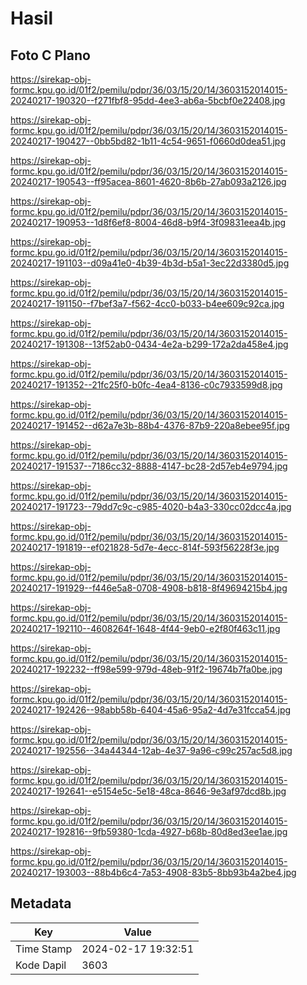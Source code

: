 # Hasil

## Foto C Plano

https://sirekap-obj-formc.kpu.go.id/01f2/pemilu/pdpr/36/03/15/20/14/3603152014015-20240217-190320--f271fbf8-95dd-4ee3-ab6a-5bcbf0e22408.jpg

https://sirekap-obj-formc.kpu.go.id/01f2/pemilu/pdpr/36/03/15/20/14/3603152014015-20240217-190427--0bb5bd82-1b11-4c54-9651-f0660d0dea51.jpg

https://sirekap-obj-formc.kpu.go.id/01f2/pemilu/pdpr/36/03/15/20/14/3603152014015-20240217-190543--ff95acea-8601-4620-8b6b-27ab093a2126.jpg

https://sirekap-obj-formc.kpu.go.id/01f2/pemilu/pdpr/36/03/15/20/14/3603152014015-20240217-190953--1d8f6ef8-8004-46d8-b9f4-3f09831eea4b.jpg

https://sirekap-obj-formc.kpu.go.id/01f2/pemilu/pdpr/36/03/15/20/14/3603152014015-20240217-191103--d09a41e0-4b39-4b3d-b5a1-3ec22d3380d5.jpg

https://sirekap-obj-formc.kpu.go.id/01f2/pemilu/pdpr/36/03/15/20/14/3603152014015-20240217-191150--f7bef3a7-f562-4cc0-b033-b4ee609c92ca.jpg

https://sirekap-obj-formc.kpu.go.id/01f2/pemilu/pdpr/36/03/15/20/14/3603152014015-20240217-191308--13f52ab0-0434-4e2a-b299-172a2da458e4.jpg

https://sirekap-obj-formc.kpu.go.id/01f2/pemilu/pdpr/36/03/15/20/14/3603152014015-20240217-191352--21fc25f0-b0fc-4ea4-8136-c0c7933599d8.jpg

https://sirekap-obj-formc.kpu.go.id/01f2/pemilu/pdpr/36/03/15/20/14/3603152014015-20240217-191452--d62a7e3b-88b4-4376-87b9-220a8ebee95f.jpg

https://sirekap-obj-formc.kpu.go.id/01f2/pemilu/pdpr/36/03/15/20/14/3603152014015-20240217-191537--7186cc32-8888-4147-bc28-2d57eb4e9794.jpg

https://sirekap-obj-formc.kpu.go.id/01f2/pemilu/pdpr/36/03/15/20/14/3603152014015-20240217-191723--79dd7c9c-c985-4020-b4a3-330cc02dcc4a.jpg

https://sirekap-obj-formc.kpu.go.id/01f2/pemilu/pdpr/36/03/15/20/14/3603152014015-20240217-191819--ef021828-5d7e-4ecc-814f-593f56228f3e.jpg

https://sirekap-obj-formc.kpu.go.id/01f2/pemilu/pdpr/36/03/15/20/14/3603152014015-20240217-191929--f446e5a8-0708-4908-b818-8f49694215b4.jpg

https://sirekap-obj-formc.kpu.go.id/01f2/pemilu/pdpr/36/03/15/20/14/3603152014015-20240217-192110--4608264f-1648-4f44-9eb0-e2f80f463c11.jpg

https://sirekap-obj-formc.kpu.go.id/01f2/pemilu/pdpr/36/03/15/20/14/3603152014015-20240217-192232--ff98e599-979d-48eb-91f2-19674b7fa0be.jpg

https://sirekap-obj-formc.kpu.go.id/01f2/pemilu/pdpr/36/03/15/20/14/3603152014015-20240217-192426--98abb58b-6404-45a6-95a2-4d7e31fcca54.jpg

https://sirekap-obj-formc.kpu.go.id/01f2/pemilu/pdpr/36/03/15/20/14/3603152014015-20240217-192556--34a44344-12ab-4e37-9a96-c99c257ac5d8.jpg

https://sirekap-obj-formc.kpu.go.id/01f2/pemilu/pdpr/36/03/15/20/14/3603152014015-20240217-192641--e5154e5c-5e18-48ca-8646-9e3af97dcd8b.jpg

https://sirekap-obj-formc.kpu.go.id/01f2/pemilu/pdpr/36/03/15/20/14/3603152014015-20240217-192816--9fb59380-1cda-4927-b68b-80d8ed3ee1ae.jpg

https://sirekap-obj-formc.kpu.go.id/01f2/pemilu/pdpr/36/03/15/20/14/3603152014015-20240217-193003--88b4b6c4-7a53-4908-83b5-8bb93b4a2be4.jpg


## Metadata

| Key        | Value               |
| ---------- | ------------------- |
| Time Stamp | 2024-02-17 19:32:51 |
| Kode Dapil | 3603                |



